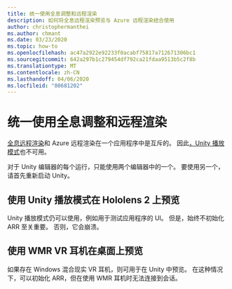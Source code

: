 ```yaml
---
title: 统一使用全息调整和远程渲染
description: 如何将全息远程渲染预览与 Azure 远程渲染结合使用
author: christophermanthei
ms.author: chmant
ms.date: 03/23/2020
ms.topic: how-to
ms.openlocfilehash: ac47a2922e92233f0acabf75817a712671306bc1
ms.sourcegitcommit: 642a297b1c279454df792ca21fdaa9513b5c2f8b
ms.translationtype: MT
ms.contentlocale: zh-CN
ms.lasthandoff: 04/06/2020
ms.locfileid: "80681202"
---
```

# <a name="use-holographic-remoting-and-remote-rendering-in-unity"></a>统一使用全息调整和远程渲染

[全息远程渲染](https://docs.microsoft.com/windows/mixed-reality/holographic-remoting-player)和 Azure 远程渲染在一个应用程序中是互斥的。 因此[，Unity 播放模式](https://docs.microsoft.com/windows/mixed-reality/unity-play-mode)也不可用。

对于 Unity 编辑器的每个运行，只能使用两个编辑器中的一个。 要使用另一个，请首先重新启动 Unity。

## <a name="use-unity-play-mode-to-preview-on-hololens-2"></a>使用 Unity 播放模式在 Hololens 2 上预览

 Unity 播放模式仍可以使用，例如用于测试应用程序的 UI。 但是，始终不初始化 ARR 至关重要。 否则，它会崩溃。

## <a name="use-a-wmr-vr-headset-to-preview-on-desktop"></a>使用 WMR VR 耳机在桌面上预览

如果存在 Windows 混合现实 VR 耳机，则可用于在 Unity 中预览。 在这种情况下，可以初始化 ARR，但在使用 WMR 耳机时无法连接到会话。
